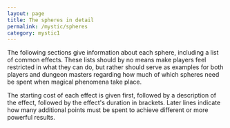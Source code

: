 ```yaml
---
layout: page
title: The spheres in detail
permalink: /mystic/spheres
category: mystic1
---
```

The following sections give information about each sphere, including a
list of common effects. These lists should by no means make players feel
restricted in what they can do, but rather should serve as examples for
both players and dungeon masters regarding how much of which spheres
need be spent when magical phenomena take place.

The starting cost of each effect is given first, followed by a
description of the effect, followed by the effect's duration in
brackets. Later lines indicate how many additional points must be spent
to achieve different or more powerful results.
